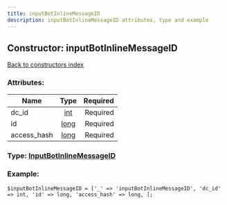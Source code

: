 ```yaml
---
title: inputBotInlineMessageID
description: inputBotInlineMessageID attributes, type and example
---
```

## Constructor: inputBotInlineMessageID  
[Back to constructors index](index.md)



### Attributes:

| Name     |    Type       | Required |
|----------|:-------------:|---------:|
|dc\_id|[int](../types/int.md) | Required|
|id|[long](../types/long.md) | Required|
|access\_hash|[long](../types/long.md) | Required|



### Type: [InputBotInlineMessageID](../types/InputBotInlineMessageID.md)


### Example:

```
$inputBotInlineMessageID = ['_' => 'inputBotInlineMessageID', 'dc_id' => int, 'id' => long, 'access_hash' => long, ];
```